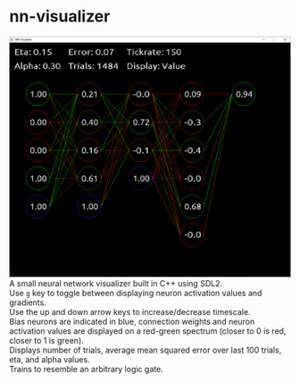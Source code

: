 # nn-visualizer
![img](https://raw.githubusercontent.com/gmbows/nn-visualizer/master/window.PNG)
A small neural network visualizer built in C++ using SDL2. <br>
Use `g` key to toggle between displaying neuron activation values and gradients.  <br>
Use the up and down arrow keys to increase/decrease timescale. <br> 
Bias neurons are indicated in blue, connection weights and neuron activation values are displayed on a red-green spectrum (closer to 0 is red, closer to 1 is green).   <br>
Displays number of trials, average mean squared error over last 100 trials, eta, and alpha values. <br>
Trains to resemble an arbitrary logic gate.
